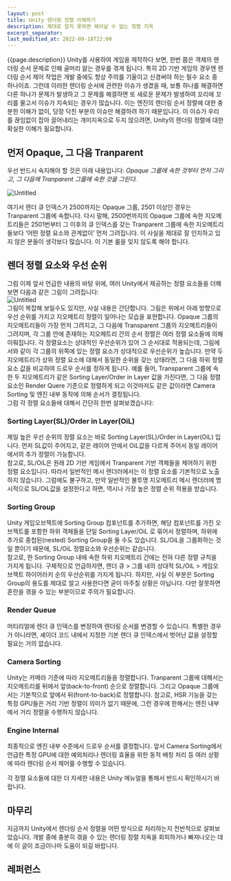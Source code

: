 ```yaml
---
layout: post
title: Unity 렌더링 정렬 이해하기
description: 제대로 알지 못하면 헤어날 수 없는 정렬 지옥
excerpt_separator:
last_modified_at: 2022-09-18T22:00
---
```

 {{page.description}}
Unity를 사용하여 게임을 제작하다 보면, 한번 쯤은 객체의 렌더링 순서 문제로 인해 골머리 앓는 경우를 겪게 됩니다. 특히 2D 기반 게임의 경우엔 렌더링 순서 제어 작업은 개발 중에도 항상 주의를 기울이고 신경써야 하는 필수 요소 중 하나이죠. 그런데 이러한 렌더링 순서에 관련한 이슈가 생겼을 때, 보통 하나를 해결하면 다른 하나가 문제가 발생하고 그 문제를 해결하면 또 새로운 문제가 발생하여 꼬리에 꼬리를 물고서 이슈가 지속되는 경우가 많습니다. 이는 엔진의 렌더링 순서 정렬에 대한 충분한 이해가 없이, 당장 닥친 부분의 이슈만 해결하려 하기 때문입니다. 이 이슈가 우리를 끊임없이 잡아 끌어내리는 개미지옥으로 두지 않으려면, Unity의 렌더링 정렬에 대한 확실한 이해가 필요합니다.
## 먼저 Opaque, 그 다음 Tranparent
우선 반드시 숙지해야 할 것은 아래 내용입니다:
*Opaque 그룹에 속한 것부터 먼저 그리고, 그 다음에 Tranparent 그룹에 속한 것을 그린다.*

![Untitled](/asset/img/blog/unity-render-sorting-01.png)

여기서 렌더 큐 인덱스가 2500까지는 Opaque 그룹, 2501 이상인 경우는 Tranparent 그룹에 속합니다. 다시 말해, 2500번까지의 Opaque 그룹에 속한 지오메트리들은 2501번부터 그 이후의 큐 인덱스를 갖는 Tranparent 그룹에 속한 지오메트리들보다 ‘어떤 정렬 요소와 관계없이’ 먼저 그려집니다. 이 사실을 제대로 잘 인지하고 있지 않은 분들이 생각보다 많습니다. 이 기본 룰을 잊지 않도록 해야 합니다.
## 렌더 정렬 요소와 우선 순위
그럼 이제 앞서 언급한 내용의 바탕 위에, 여러 Unity에서 제공하는 정렬 요소들을 더해보면 다음과 같은 그림이 그려집니다:  
![Untitled](/asset/img/blog/unity-render-sorting-02.png)  
그림이 복잡해 보일수도 있지만, 사실 내용은 간단합니다. 그림은 위에서 아래 방향으로 우선 순위를 가지고 지오메트리 정렬이 일어나는 모습을 표현합니다. Opaque 그룹의 지오메트리들이 가장 먼저 그려지고, 그 다음에 Transparent 그룹의 지오메트리들이 그려지며, 각 그룹 안에 존재하는 지오메트리 간의 순서 정렬은 여러 정렬 요소들에 의해 이뤄집니다. 각 정렬요소는 상대적인 우선순위가 있어 그 순서대로 적용되는데, 그림에서와 같이 각 그룹의 위쪽에 있는 정렬 요소가 상대적으로 우선순위가 높습니다. 만약 두 지오메트리가 상위 정렬 요소에 대해서 동일한 순위을 갖는 상태라면, 그 다음 하위 정렬 요소 값을 비교하여 드로우 순서를 정하게 됩니다. 예를 들어, Transparent 그룹에 속한 두 지오메트리가 같은 Sorting Layer/Order in Layer 값을 가진다면, 그 다음 정렬 요소인 Render Quere 기준으로 정렬하게 되고 이것마저도 같은 값이라면 Camera Sorting 및 엔진 내부 동작에 의해 순서가 결정됩니다.  
그럼 각 정렬 요소들에 대해서 간단히 한번 살펴보겠습니다:
### Sorting Layer(SL)/Order in Layer(OiL)
제일 높은 우선 순위의 정렬 요소는 바로 Sorting Layer(SL)/Order in Layer(OiL) 입니다. 먼저  SL값이 주어지고, 같은 레이어 안에서 OiL값을 다르게 주어서 동일 레이어 에서의 추가 정렬이 가능합니다.     
참고로, SL/OiL은 원래 2D 기반 게임에서 Tranparent 기반 객체들을 제어하기 위한 정렬 요소입니다. 따라서 일반적인 메시 렌더러에서는 이 정렬 요소를 기본적으로 노출하지 않습니다. 그럼에도 불구하고, 만약 일반적인 불투명 지오메트리 메시 렌더러에 명시적으로 SL/OiL값을 설정한다고 하면, 역시나 가장 높은 정렬 순위 적용을 받습니다. 
### Sorting Group
Unity 게임오브젝트에 Sorting Group 컴포넌트를 추가하면, 해당 컴포넌트를 가진 오브젝트를 포함한 하위 객체들을 단일 Sorting Layer/OiL 로 묶어서 정렬하며, 하위에 추가로 중첩된(nested) Sorting Group을 둘 수도 있습니다. SL/OiL을 그룹화하는 것일 뿐이기 때문에, SL/OiL 정렬요소와 우선순위는 같습니다.  
참고로, 한 Sorting Group 내에 속한 하위 지오메트리 간에는 전혀 다른 정렬 규칙을 가지게 됩니다. 구체적으로 언급하자면, 렌더 큐 > 그룹 내의 상대적 SL/OiL > 게임오브젝트 하이어라키 순의 우선순위를 가지게 됩니다. 하지만, 사실 이 부분은 Sorting Group의 용도를 제대로 알고 사용한다면 굳이 마주칠 상황은 아닙니다. 다만 잘못하면 혼란을 겪을 수 있는 부분이므로 주의가 필요합니다.
### Render Queue
머티리얼에 렌더 큐 인덱스를 변정하여 렌더링 순서를 변경할 수 있습니다. 특별한 경우가 아니라면, 셰이더 코드 내에서 지정한 기본 렌더 큐 인덱스에서 벗어난 값을 설정할 필요는 거의 없습니다. 
### Camera Sorting
Unity는 카메라 기준에 따라 지오메트리들을 정렬합니다. Tranparent 그룹에 대해서는 지오메트리를 뒤에서 앞(back-to-front) 순으로 정렬합니다. 그리고 Opaque 그룹에서는 기본적으로 앞에서 뒤(front-to-back)로 정렬합니다. 참고로, HSR 기능을 갖는 특정 GPU들은 거리 기반 정렬이 의미가 없기 때문에, 그런 경우에 한해서는 엔진 내부에서 거리 정렬을 수행하지 않습니다. 
### Engine Internal
최종적으로 엔진 내부 수준에서 드로우 순서를 결정합니다. 앞서 Camera Sorting에서 언급한 특정 GPU에 대한 예외처리나 렌더링 효율을 위한 동적 배칭 처리 등 여러 상황에 따라 렌더링 순서 제어를 수행할 수 있습니다.
  
각 정렬 요소들에 대한 더 자세한 내용은 Unity 메뉴얼을 통해서 반드시 확인하시기 바랍니다.
## 마무리
지금까지 Unity에서 렌더링 순서 정렬을 어떤 방식으로 처리하는지 전반적으로 살펴보았습니다. 개발 중에 충분히 겪을 수 있는 렌더링 정렬 지옥을 회피하거나 빠져나오는 데에 이 글이 조금이나마 도움이 되길 바랍니다.
## 레퍼런스
